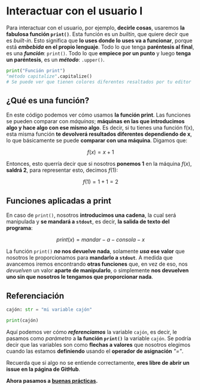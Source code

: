# Interactuar con el usuario I

Para interactuar con el usuario, por ejemplo, **decirle cosas**, usaremos **la fabulosa función `print()`**. Esta función es un *builtin*, que quiere decir que es *built-in*. Esto significa que **lo uses donde lo uses va a funcionar**, porque está ***embebida* en el propio lenguaje**. Todo lo que tenga **paréntesis al final**, es una ***función***: `print()`. Todo lo que **empiece por un punto** y luego **tenga un paréntesis**, es un ***método***: `.upper()`.

```python
print("Función print")
"método capitalize".capitalize()
# Se puede ver que tienen colores diferentes resaltados por tu editor
```

## ¿Qué es una función?

En este código podemos ver cómo usamos **la función print**. Las funciones se pueden comparar con *máquinas*; **máquinas en las que introducimos algo y hace algo con ese mismo algo**. Es decir, si tu tienes una función f(x), esta misma función **te devolverá resultados diferentes dependiendo de x**, lo que básicamente se puede **comparar con una máquina**. Digamos que:

$$
f(x) = x + 1
$$

Entonces, esto querría decir que si nosotros **ponemos 1** en la máquina $f(x)$, **saldrá 2**, para representar esto, decimos $f(1)$:

$$
f(1) = 1 + 1 = 2
$$

## Funciones aplicadas a print

En caso de `print()`, nosotros **introducimos una cadena**, la cual será manipulada y
**se mandará a `stdout`**, es decir, **la salida de texto del programa**:

$$
print(x) = mandar - a - consola - x
$$

La función `print()` ***no* nos devuelve nada**, solamente ***usa* ese valor** que nosotros le proporcionamos para **mandarlo a `stdout`**. A medida que avancemos iremos encontrando **otras funciones** que, en vez de eso, nos *devuelven* un valor **aparte de manipularlo**, o simplemente **nos devuelven uno sin que nosotros le tengamos que proporcionar nada**.

## Referenciación

```python
cajón: str = "mi variable cajón"

print(cajón)
```

Aquí podemos ver cómo ***referenciamos*** la variable `cajón`, es decir, le pasamos como *parámetro* a **la función `print()`** la variable `cajón`. Se podría decir que las variables son como **flechas a valores** que nosotros elegimos cuando las estamos **definiendo** usando el **operador de asignación** *"$=$"*.

Recuerda que si algo no se entiende correctamente, **eres libre de abrir un issue en la página de GitHub**.

**Ahora pasamos a [buenas prácticas](buenas_practicas_1.md).**
